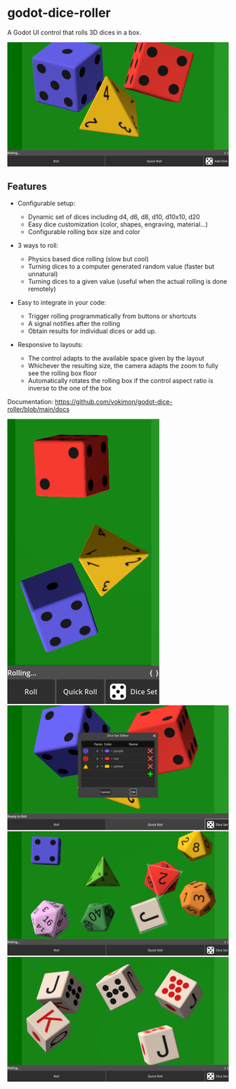 # godot-dice-roller

A Godot UI control that rolls 3D dices in a box.

![Screenshot Landscape](screenshots/example-landscape.png)

## Features

* Configurable setup:
    - Dynamic set of dices including d4, d6, d8, d10, d10x10, d20
    - Easy dice customization (color, shapes, engraving, material...)
    - Configurable rolling box size and color

* 3 ways to roll:
    - Physics based dice rolling (slow but cool)
    - Turning dices to a computer generated random value (faster but unnatural)
    - Turning dices to a given value (useful when the actual rolling is done remotely)

* Easy to integrate in your code:
    - Trigger rolling programmatically from buttons or shortcuts
    - A signal notifies after the rolling
    - Obtain results for individual dices or add up.

* Responsive to layouts:
    - The control adapts to the available space given by the layout
    - Whichever the resulting size, the camera adapts the zoom to fully see the rolling box floor
    - Automatically rotates the rolling box if the control aspect ratio is inverse to the one of the box


Documentation: https://github.com/vokimon/godot-dice-roller/blob/main/docs


![Screenshot Portrait](screenshots/example-portrait.png)
![Screenshot Dice set editor](screenshots/example-editor.png)
![Screenshot All avaiable dice shapes](screenshots/example-allshapes.png)
![Screenshot Playing poker](screenshots/example-poker.png)


